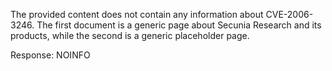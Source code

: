 The provided content does not contain any information about CVE-2006-3246. The first document is a generic page about Secunia Research and its products, while the second is a generic placeholder page.

Response: NOINFO